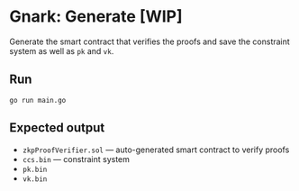 # Gnark: Generate [WIP]

Generate the smart contract that verifies the proofs and save the constraint system as well as `pk` and `vk`.

## Run

```
go run main.go
```

## Expected output

* `zkpProofVerifier.sol` — auto-generated smart contract to verify proofs
* `ccs.bin` — constraint system
* `pk.bin`
* `vk.bin`
